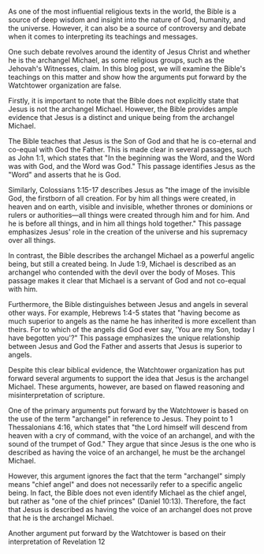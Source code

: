 

As one of the most influential religious texts in the world, the Bible is a source of deep wisdom and insight into the nature of God, humanity, and the universe. However, it can also be a source of controversy and debate when it comes to interpreting its teachings and messages.

One such debate revolves around the identity of Jesus Christ and whether he is the archangel Michael, as some religious groups, such as the Jehovah's Witnesses, claim. In this blog post, we will examine the Bible's teachings on this matter and show how the arguments put forward by the Watchtower organization are false.

Firstly, it is important to note that the Bible does not explicitly state that Jesus is not the archangel Michael. However, the Bible provides ample evidence that Jesus is a distinct and unique being from the archangel Michael.

The Bible teaches that Jesus is the Son of God and that he is co-eternal and co-equal with God the Father. This is made clear in several passages, such as John 1:1, which states that "In the beginning was the Word, and the Word was with God, and the Word was God." This passage identifies Jesus as the "Word" and asserts that he is God.

Similarly, Colossians 1:15-17 describes Jesus as "the image of the invisible God, the firstborn of all creation. For by him all things were created, in heaven and on earth, visible and invisible, whether thrones or dominions or rulers or authorities—all things were created through him and for him. And he is before all things, and in him all things hold together." This passage emphasizes Jesus' role in the creation of the universe and his supremacy over all things.

In contrast, the Bible describes the archangel Michael as a powerful angelic being, but still a created being. In Jude 1:9, Michael is described as an archangel who contended with the devil over the body of Moses. This passage makes it clear that Michael is a servant of God and not co-equal with him.

Furthermore, the Bible distinguishes between Jesus and angels in several other ways. For example, Hebrews 1:4-5 states that "having become as much superior to angels as the name he has inherited is more excellent than theirs. For to which of the angels did God ever say, 'You are my Son, today I have begotten you'?" This passage emphasizes the unique relationship between Jesus and God the Father and asserts that Jesus is superior to angels.

Despite this clear biblical evidence, the Watchtower organization has put forward several arguments to support the idea that Jesus is the archangel Michael. These arguments, however, are based on flawed reasoning and misinterpretation of scripture.

One of the primary arguments put forward by the Watchtower is based on the use of the term "archangel" in reference to Jesus. They point to 1 Thessalonians 4:16, which states that "the Lord himself will descend from heaven with a cry of command, with the voice of an archangel, and with the sound of the trumpet of God." They argue that since Jesus is the one who is described as having the voice of an archangel, he must be the archangel Michael.

However, this argument ignores the fact that the term "archangel" simply means "chief angel" and does not necessarily refer to a specific angelic being. In fact, the Bible does not even identify Michael as the chief angel, but rather as "one of the chief princes" (Daniel 10:13). Therefore, the fact that Jesus is described as having the voice of an archangel does not prove that he is the archangel Michael.

Another argument put forward by the Watchtower is based on their interpretation of Revelation 12
